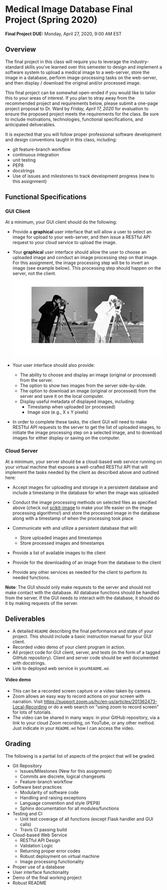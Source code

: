 # Medical Image Database Final Project (Spring 2020)

**Final Project DUE:** Monday, April 27, 2020, 9:00 AM EST 

## Overview
The final project in this class will require you to leverage the
industry-standard skills you've learned over this semester to design and
implement a software system to upload a medical image to a
web-server, store the image in a database, perform image-processing tasks on 
the web-server, and then display
/ download the original and/or processed image.  

This final project can be somewhat open-ended if you would like to tailor this to
your areas of interest.  If you plan to stray away from the recommended project
and requirements below, please submit a one-page project proposal to Dr. Ward
by *Friday, April 17, 2020* for evaluation to ensure the proposed
project meets the requirements for the class. Be sure to include motivations,
technologies, functional specifications, and anticipated deliverables.

It is expected that you will follow proper professional software
development and design conventions taught in this class, including:
* git feature-branch workflow
* continuous integration
* unit testing
* PEP8
* docstrings
* Use of issues and milestones to track development progress (new to this 
assignment)


## Functional Specifications
### GUI Client
At a minimum, your GUI client should do the following:
* Provide a __graphical__ user interface that will allow a user to select an 
  image for upload to your web-server, and then issue a RESTful API request
  to your cloud service to upload the image.
  
* Your __graphical__ user interface should allow the user to choose an uploaded
image and conduct an image processing step on that image.  For this assignment,
the image processing step will be to invert an image (see example below).  This
processing step should happen on the server, not the client.
  
  ![](support_files/invert_ex.png)

* Your user interface should also provide:
  + The ability to choose and display an image (original or processed) from the
  server.
  + The option to show two images from the server side-by-side.
  + The option to download an image (original or processed) from the server and
  save it on the local computer.
  + Display useful metadata of displayed images, including:
    - Timestamp when uploaded (or processed)
    - Image size (e.g., X x Y pixels)
  
* In order to complete these tasks, the client GUI will need to make RESTful 
API requests to the server to get the list of uploaded images, to initiate the 
image processing step on a selected image, and to 
download images for either display or saving on the computer.

### Cloud Server
At a minimum, your server should be a cloud-based web service running on your 
virtual machine that exposes a well-crafted RESTful API that will implement 
the tasks needed by the client as described above and outlined here:

* Accept images for uploading and storage in a persistent database and include
a timestamp in the database for when the image was uploaded

* Conduct the image processing methods on selected files as specified above 
  (check out
  [scikit-image](http://scikit-image.org/) to make your life easier on the 
  image processing algorithms!) and store the processed image in the database
  along with a timestamp of when the processing took place
  
* Communicate with and utilize a persistent database that will:
  + Store uploaded images and timestamps
  + Store processed images and timestamps

* Provide a list of available images to the client

* Provide for the downloading of an image from the database to the client
  
* Provide any other services as needed for the client to perform its needed
functions.

**Note**: The GUI should only make requests to the server and should not make 
contact with the database.  All database functions should be handled from the
server.  If the GUI needs to interact with the database, it should do it by
making requests of the server. 

## Deliverables
* A detailed `README` describing the final performance and state of your
  project.  This should include a basic instruction manual for your GUI client.
* Recorded video demo of your client program in action.      
* All project code for GUI client, server, and tests (in the form of a tagged 
GitHub repository).  Client and server code should be well documented with docstrings.
* Link to deployed web service in your`README.md`.

#### Video demo
* This can be a recorded screen capture or a video taken by camera.
* Zoom allows an easy way to record actions on your screen with narration.
Visit <https://support.zoom.us/hc/en-us/articles/201362473-Local-Recording> or
do a web search on "using zoom to record screen" for lots of tutorials.
* The video can be shared in many ways: in your GitHub repository, via a link
to your cloud Zoom recording, on YouTube, or any other method.  Just indicate
in your `README.md` how I can access the video.

<!--## Recommended Datasets
Your project may utilize some existing databases of images (or you can choose to
use your own images).  Here are some example datasets that you can access for
this project:

* <https://medpix.nlm.nih.gov/home>
* http://www.vision.caltech.edu/Image_Datasets/Caltech101/
* <https://www.cs.toronto.edu/~kriz/cifar.html>
* https://github.com/beamandrew/medical-data
* Over 13000 annotated skin lesion images are available from the International
  Skin Imaging Collaboration (ISIC) project:
  https://isic-archive.com. 
-->
## Grading

The following is a partial list of aspects of the project that will be graded.

* Git Repository
  + Issues/Milestones (New for this assignment)
  + Commits are discrete, logical changesets
  + Feature-branch workflow
* Software best practices
  + Modularity of software code
  + Handling and raising exceptions
  + Language convention and style (PEP8)
  + Sphinx documentation for all modules/functions
* Testing and CI
  + Unit test coverage of all functions (except Flask handler and GUI calls)
  + Travis CI passing build
* Cloud-based Web Service
  + RESTful API Design 
  + Validation Logic 
  + Returning proper error codes
  + Robust deployment on virtual machine 
  + Image processing functionality
* Proper use of a database 
* User interface functionality
* Demo of the final working project
* Robust README